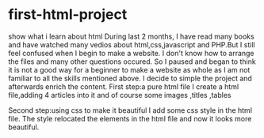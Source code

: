 # first-html-project
show what i learn about html
During last 2 months, I have read many books and have watched many vedios about html,css,javascript and PHP.But I still feel confused when I begin to make a website. I don't know how to arrange the files and many other questions occured. So I paused and began to think it is not a good way for a beginner to make a website as whole as I am not familiar to all the skills mentioned above. I decide to simple the project and afterwards enrich the content.
First step:a pure html file
I create a html file,adding 4 articles into it and of course some images ,titles ,tables

Second step:using css to make it beautiful
I add some css style in the html file. The style relocated the elements in the html file and now it looks more beautiful.

